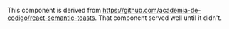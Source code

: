 This component is derived from https://github.com/academia-de-codigo/react-semantic-toasts. That component served well until it didn't.

